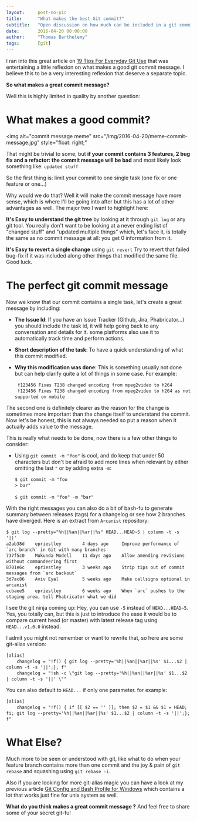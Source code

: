```yaml
---
layout:     post-no-pic
title:      "What makes the best Git commit?"
subtitle:   "Open discussion on how much can be included in a git commit without impeding productivity"
date:       2016-04-20 00:00:00
author:     "Thomas Barthelemy"
tags:       [git]
---
```


I ran into this great article on
[19 Tips For Everyday Git Use](http://www.alexkras.com/19-git-tips-for-everyday-use/)
that was entertaining a little reflexion on what makes a good git commit message.
I believe this to be a very interesting reflexion that deserve a separate topic.

**So what makes a great commit message?**

Well this is highly limited in quality by another question:

What makes a good commit?
========================

<img alt="commit message meme"
     src="/img/2016-04-20/meme-commit-message.jpg"
     style="float: right;"
 >

That might be trivial to some, but
**if your commit contains 3 features, 2 bug fix and a refactor: the commit message will be bad**
and most likely look something like: `updated stuff`

So the first thing is: limit your commit to one single task (one fix or one feature or one...)

Why would we do that? Well it will make the commit message have more sense, which is where
I'll be going into after but this has a lot of other advantages as well. The major two
I want to highlight here:

**It's Easy to understand the git tree** by looking at it through `git log` or any git tool.
You really don't want to be looking at a never ending list of "changed stuff" and "updated multiple things"
which, let's face it, is totally the same as no commit message at all: you get 0 information from it. 
 
**It's Easy to revert a single change** using `git revert`
Try to revert that failed bug-fix if it was included along other things that modified the same file. Good luck.
 
The perfect git commit message
==============================

Now we know that our commit contains a single task, let's create a great message by including:

 - **The Issue Id**: If you have an Issue Tracker (Github, Jira, Phabricator...) you
 should include the task id, it will help going back to any conversation and details for it.
 some platforms also use it to automatically track time and perform actions. 

 - **Short description of the task**: To have a quick understanding of what this commit
 modified.
 
 - **Why this modification was done**: This is something usually not done but can help
 clarify quite a lot of things in some case. For example:
 
        f123456 Fixes T238 changed encoding from mpeg2video to h264 
        f123456 Fixes T238 changed encoding from mpeg2video to h264 as not supported on mobile
     
The second one is definitely clearer as the reason for the change is sometimes more
important than the change itself to understand the commit. Now let's be honest, this
is not always needed so put a reason when it actually adds value to the message.
 
This is really what needs to be done, now there is a few other things to consider:
 
  - Using `git commit -m "foo"` is cool, and do keep that under 50 characters
  but don't be afraid to add more lines when relevant by either omitting the last `"`
  or by adding extra `-m`:

        $ git commit -m "foo
        > bar"
    
        $ git commit -m "foo" -m "bar"

With the right messages you can also do a bit of bash-fu to generate summary between
releases (tags) for a changelog or see how 2 branches have diverged.
Here is an extract from `Arcanist` repository: 

    $ git log --pretty="%h||%an||%ar||%s" HEAD...HEAD~5 | column -t -s '||'
    a2ab38d    epriestley        4 days ago     Improve performance of `arc branch` in Git with many branches
    737f5c0    Mukunda Modell    11 days ago    Allow amending revisions without commandeering first
    8701e6c    epriestley        3 weeks ago    Strip tips out of commit messages from `arc backout`
    3d7ac86    Aviv Eyal         5 weeks ago    Make callsigns optional in arcanist
    ccbaee5    epriestley        6 weeks ago    When `arc` pushes to the staging area, tell Phabricator what we did

I see the git ninja coming up: Hey, you can use `-5` instead of `HEAD...HEAD~5`. Yes, you
totally can, but this is just to introduce the ease it would be to compare current head
(or master) with latest release tag using `HEAD...v1.0.0` instead.

I admit you might not remember or want to rewrite that, so here are some git-alias version:

    [alias]
        changelog = "!f() { git log --pretty='%h||%an||%ar||%s' $1...$2 | column -t -s '||';}; f"
        changelog = "!sh -c \"git log --pretty='%h||%an||%ar||%s' $1...$2 | column -t -s '||' \""
        
You can also default to `HEAD...` if only one parameter. for example:

    [alias]
        changelog = "!f() { if [[ $2 == '' ]]; then $2 = $1 && $1 = HEAD; fi; git log --pretty='%h||%an||%ar||%s' $1...$2 | column -t -s '||';}; f"

What Else?
==========

Much more to be seen or understood with git, like what to do when your feature branch contains
more than one commit and the joy & pain of `git rebase` and squashing using `git rebase -i`.

Also if you are looking for more git-alias magic you can have a look at my previous article
[Git Config and Bash Profile for Windows](/2015/10/31/git-aliases/) which contains
a lot that works just fine for unix system as well.

**What do you think makes a great commit message ?**
And feel free to share some of your secret git-fu!